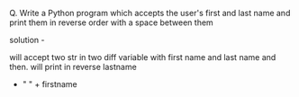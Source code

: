 Q. Write a Python program which accepts the user's first and last name and print them in reverse order with a space 
between them

solution -

will accept two str in two diff variable with first name and last name and then. will print in reverse lastname 
+ " " + firstname 


